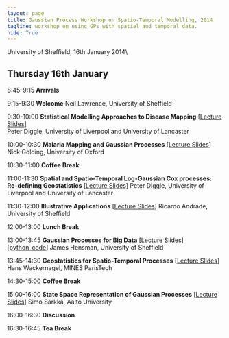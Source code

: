 ```yaml
---
layout: page
title: Gaussian Process Workshop on Spatio-Temporal Modelling, 2014
tagline: workshop on using GPs with spatial and temporal data.
hide: True
---
```




University of Sheffield, 16th January 2014\

## Thursday 16th January

  8:45-9:15   **Arrivals**
  
  9:15-9:30   **Welcome**
              Neil Lawrence, University of Sheffield
	      
  9:30-10:00   **Statistical Modelling Approaches to Disease Mapping** [[Lecture Slides](gp_gpst14_disease_mapping.pdf)]  
               Peter Diggle, University of Liverpool and University of Lancaster
	       
  10:00-10:30   **Malaria Mapping and Gaussian Processes** [[Lecture Slides](gp_gpst14_NG_MAP.pdf)]
                Nick Golding, University of Oxford
		
  10:30-11:00   **Coffee Break**
  
  11:00-11:30   **Spatial and Spatio-Temporal Log-Gaussian Cox processes: Re-defining Geostatistics** [[Lecture Slides](gp_gpst14_LGCP.pdf)]
                Peter Diggle, University of Liverpool and University of Lancaster
		
  11:30-12:00   **Illustrative Applications** [[Lecture Slides](gp_gpst14_applications.pdf)]
                Ricardo Andrade, University of Sheffield
		
  12:00-13:00   **Lunch Break**
  
  13:00-13:45   **Gaussian Processes for Big Data** [[Lecture Slides](gp_gpst14_big_data.pdf)] [[python\_code](gp_gpst14_sphere_opt_code.py)]
                James Hensman, University of Sheffield
		
  13:45-14:30   **Geostatistics for Spatio-Temporal Processes** [[Lecture Slides](gp_gpst14_geostats.pdf)]
                Hans Wackernagel, MINES ParisTech
		
  14:30-15:00   **Coffee Break**
  
  15:00-16:00   **State Space Representation of Gaussian Processes** [[Lecture Slides](ssgp-sheffield-2014-handout.pdf)]
                Simo Särkkä, Aalto University
		
  16:00-16:30   **Discussion**
  
  16:30-16:45   **Tea Break**
